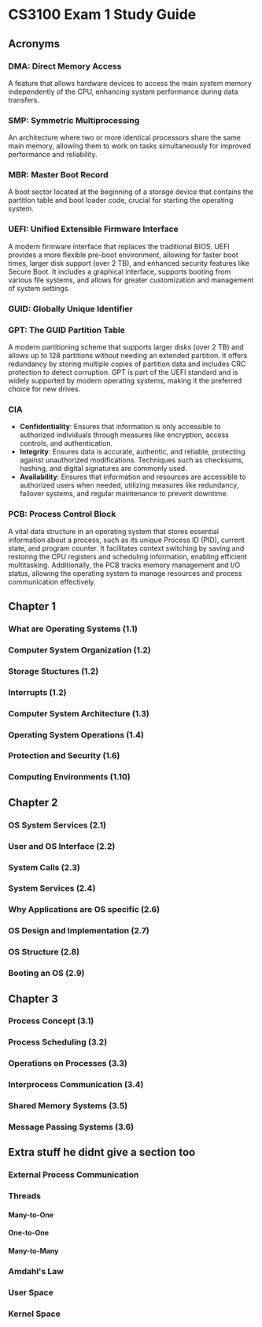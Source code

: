# CS3100 Exam 1 Study Guide

## Acronyms

### DMA: Direct Memory Access

A feature that allows hardware devices to access the main system memory independently of the CPU, enhancing system
performance during data transfers.

### SMP: Symmetric Multiprocessing

An architecture where two or more identical processors share the same main memory, allowing them to work on tasks
simultaneously for improved performance and reliability.

### MBR: Master Boot Record

A boot sector located at the beginning of a storage device that contains the partition table and boot loader code,
crucial for starting the operating system.

### UEFI: Unified Extensible Firmware Interface

A modern firmware interface that replaces the traditional BIOS. UEFI provides a more flexible pre-boot environment,
allowing for faster boot times, larger disk support (over 2 TB), and enhanced security features like Secure Boot. It
includes a graphical interface, supports booting from various file systems, and allows for greater customization and
management of system settings.

### GUID: Globally Unique Identifier

### GPT: The GUID Partition Table

A modern partitioning scheme that supports larger disks (over 2 TB) and allows up to 128 partitions without needing an
extended partition. It offers redundancy by storing multiple copies of partition data and includes CRC protection to
detect corruption. GPT is part of the UEFI standard and is widely supported by modern operating systems, making it the
preferred choice for new drives.

### CIA

- **Confidentiality**: Ensures that information is only accessible to authorized individuals through measures like
  encryption, access controls, and authentication.
- **Integrity**: Ensures data is accurate, authentic, and reliable, protecting against unauthorized modifications.
  Techniques such as checksums, hashing, and digital signatures are commonly used.
- **Availability**: Ensures that information and resources are accessible to authorized users when needed, utilizing
  measures like redundancy, failover systems, and regular maintenance to prevent downtime.

### PCB: Process Control Block

A vital data structure in an operating system that stores essential information about a process, such as its unique
Process ID (PID), current state, and program counter. It facilitates context switching by saving and restoring the CPU
registers and scheduling information, enabling efficient multitasking. Additionally, the PCB tracks memory management
and I/O status, allowing the operating system to manage resources and process communication effectively.

## Chapter 1

### What are Operating Systems (1.1)

### Computer System Organization (1.2)

### Storage Stuctures (1.2)

### Interrupts (1.2)

### Computer System Architecture (1.3)

### Operating System Operations (1.4)

### Protection and Security (1.6)

### Computing Environments (1.10)

## Chapter 2

### OS System Services (2.1)

### User and OS Interface (2.2)

### System Calls  (2.3)

### System Services (2.4)

### Why Applications are OS specific (2.6)

### OS Design and Implementation (2.7)

### OS Structure (2.8)

### Booting an OS (2.9)

## Chapter 3

### Process Concept (3.1)

### Process Scheduling (3.2)

### Operations on Processes (3.3)

### Interprocess Communication (3.4)

### Shared Memory Systems (3.5)

### Message Passing Systems (3.6)

## Extra stuff he didnt give a section too

### External Process Communication

### Threads

#### Many-to-One

#### One-to-One

#### Many-to-Many

### Amdahl's Law

### User Space

### Kernel Space
